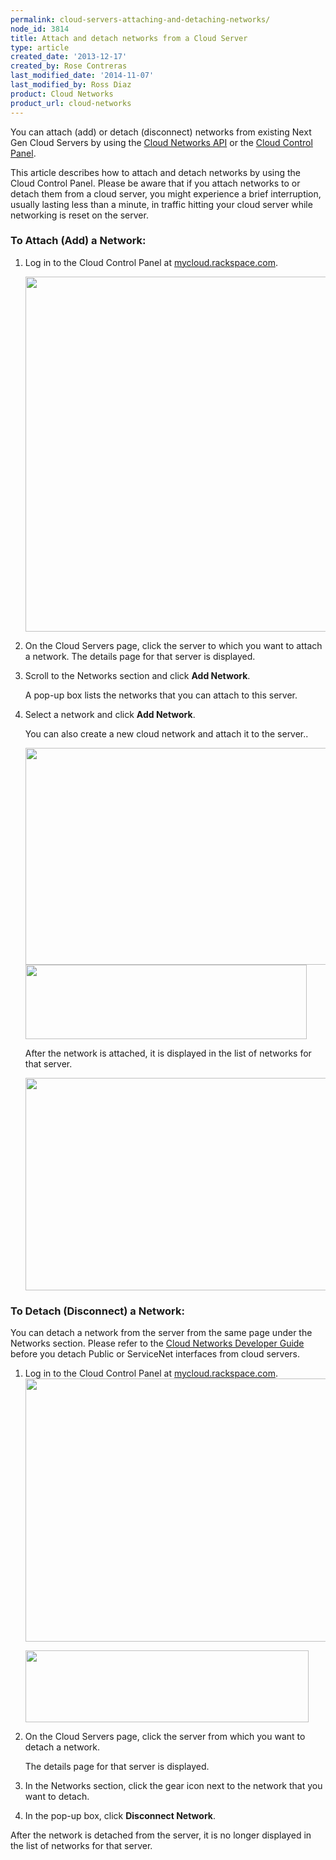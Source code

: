 ```yaml
---
permalink: cloud-servers-attaching-and-detaching-networks/
node_id: 3814
title: Attach and detach networks from a Cloud Server
type: article
created_date: '2013-12-17'
created_by: Rose Contreras
last_modified_date: '2014-11-07'
last_modified_by: Ross Diaz
product: Cloud Networks
product_url: cloud-networks
---
```


You can attach (add) or detach (disconnect) networks from existing Next
Gen Cloud Servers by using the [Cloud Networks API](https://developer.rackspace.com/docs/cloud-networks/v2/developer-guide/)
or the [Cloud Control Panel](http://mycloud.rackspace.com).

This article describes how to attach and detach networks by using the
Cloud Control Panel. Please be aware that if you attach networks to or
detach them from a cloud server, you might experience a brief
interruption, usually lasting less than a minute, in traffic hitting
your cloud server while networking is reset on the server.

### To Attach (Add) a Network:

1.  Log in to the Cloud Control Panel at
    [mycloud.rackspace.com](http://mycloud.rackspace.com).

    <img src="{% asset_path cloud-networks/cloud-servers-attaching-and-detaching-networks/attach-2.png %}" width="700" height="568" />

2.  On the Cloud Servers page, click the server to which  you want to
    attach a network. The details page for that server is displayed.

3.  Scroll to the Networks section and click **Add Network**.

    A pop-up box lists the networks that you can attach to this
    server.

4.  Select a network and click **Add Network**.

    You can also create a new cloud network and attach it to the
    server..

    <img src="{% asset_path cloud-networks/cloud-servers-attaching-and-detaching-networks/attach-3.png %}" width="700" height="347" />

    <img src="{% asset_path cloud-networks/cloud-servers-attaching-and-detaching-networks/attach-4.png %}" width="450" height="119" />

    After the network is attached, it is displayed in the list of
    networks for that server.

    <img src="{% asset_path cloud-networks/cloud-servers-attaching-and-detaching-networks/attach-5.png %}" width="700" height="340" />

### To Detach (Disconnect) a Network:

You can detach a network from the server from the same page under the
Networks section. Please refer to the [Cloud Networks Developer Guide](https://developer.rackspace.com/docs/cloud-networks/v2/developer-guide/#document-overview/consequences-of-detaching) before you detach
Public or ServiceNet interfaces from cloud servers.

1.  Log in to the Cloud Control Panel at
    [mycloud.rackspace.com](http://mycloud.rackspace.com).
    <img src="{% asset_path cloud-networks/cloud-servers-attaching-and-detaching-networks/attach-6.png %}" width="702" height="421" />

    <img src="{% asset_path cloud-networks/cloud-servers-attaching-and-detaching-networks/attach-7.png %}" width="453" height="115" />

2.  On the Cloud Servers page, click the server from which you want to
    detach a network.

    The details page for that server is displayed.

3.  In the Networks section, click the gear icon next to the network
    that you want to detach.

4.  In the pop-up box, click **Disconnect Network**.

After the network is detached from the server, it is no longer displayed
in the list of networks for that server.
